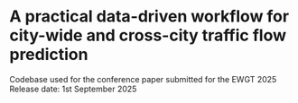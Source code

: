 # A practical data-driven workflow for city-wide and cross-city traffic flow prediction

Codebase used for the conference paper submitted for the EWGT 2025
Release date: 1st September 2025
